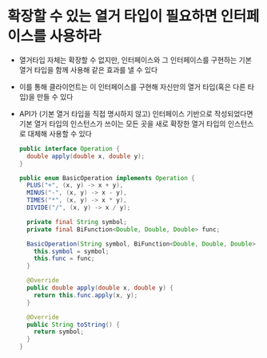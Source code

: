 # 확장할 수 있는 열거 타입이 필요하면 인터페이스를 사용하라

- 열거타입 자체는 확장할 수 없지만, 인터페이스와 그 인터페이스를 구현하는 기본 열거 타입을 함께 사용해 같은 효과를 낼 수 있다
- 이를 통해 클라이언트는 이 인터페이스를 구현해 자신만의 열거 타입(혹은 다른 타입)을 만들 수 있다
- API가 (기본 열거 타입을 직접 명시하지 않고) 인터페이스 기반으로 작성되었다면 기본 열거 타입의 인스턴스가 쓰이는 모든 곳을 새로 확장한 열거 타입의 인스턴스로 대체해 사용할 수 있다

  ```java
  public interface Operation {
    double apply(double x, double y);
  }
  ```

  ```java
  public enum BasicOperation implements Operation {
    PLUS("+", (x, y) -> x + y),
    MINUS("-", (x, y) -> x - y),
    TIMES("*", (x, y) -> x * y),
    DIVIDE("/", (x, y) -> x / y);
  
    private final String symbol;
    private final BiFunction<Double, Double, Double> func;
  
    BasicOperation(String symbol, BiFunction<Double, Double, Double> func) {
      this.symbol = symbol;
      this.func = func;
    }
  
    @Override
    public double apply(double x, double y) {
      return this.func.apply(x, y);
    }
  
    @Override
    public String toString() {
      return symbol;
    }
  }
  ```
